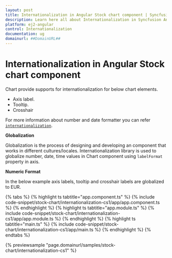 ```yaml
---
layout: post
title: Internationalization in Angular Stock chart component | Syncfusion
description: Learn here all about Internationalization in Syncfusion Angular Stock chart component of Syncfusion Essential JS 2 and more.
platform: ej2-angular
control: Internationalization 
documentation: ug
domainurl: ##DomainURL##
---
```


# Internationalization in Angular Stock chart component

Chart provide supports for internationalization for below chart elements.

* Axis label.
* Tooltip.
* Crosshair

For more information about number and date formatter you can refer [`internationalization`](https://ej2.syncfusion.com/angular/documentation/stock-chart/internationalization/?no-cache=1).

<!-- markdownlint-disable MD036 -->
**Globalization**

Globalization is the process of designing and developing an component that works in different cultures/locales.  Internationalization  library is used to globalize number, date, time values in Chart component using  `labelFormat` property in axis.

**Numeric Format**

In the below example axis labels, tooltip and crosshair labels are globalized to EUR.

{% tabs %}
{% highlight ts tabtitle="app.component.ts" %}
{% include code-snippet/stock-chart/internationalization-cs1/app/app.component.ts %}
{% endhighlight %}
{% highlight ts tabtitle="app.module.ts" %}
{% include code-snippet/stock-chart/internationalization-cs1/app/app.module.ts %}
{% endhighlight %}
{% highlight ts tabtitle="main.ts" %}
{% include code-snippet/stock-chart/internationalization-cs1/app/main.ts %}
{% endhighlight %}
{% endtabs %}
  
{% previewsample "page.domainurl/samples/stock-chart/internationalization-cs1" %}